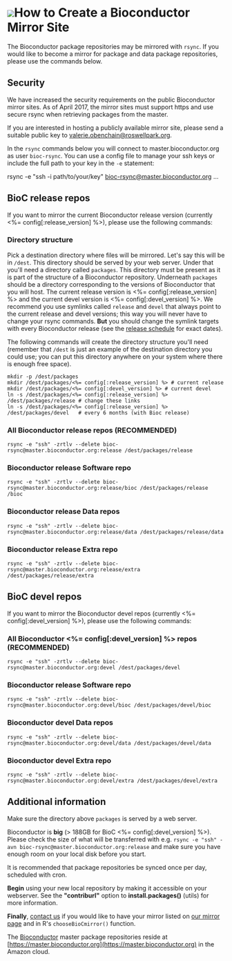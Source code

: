 # ![](/images/icons/magnifier.gif)How to Create a Bioconductor Mirror Site #

The Bioconductor package repositories may be mirrored with `rsync`.
If you would like to become a mirror for package and data package
repositories, please use the commands below.

## Security

We have increased the security requirements on the public Bioconductor mirror
sites.  As of April 2017, the mirror sites must support https and use secure
rsync when retrieving packages from the master.

If you are interested in hosting a publicly available mirror site, please send
a suitable public key to
[valerie.obenchain@roswellpark.org](mailto:valerie.obenchain@roswellpark.org).

In the `rsync` commands below you will connect to master.bioconductor.org
as user `bioc-rsync`. You can use a config file to manage your ssh
keys or include the full path to your key in the `-e` statement:

  rsync -e "ssh -i path/to/your/key" bioc-rsync@master.bioconductor.org ...


## BioC release repos ##

If you want to mirror the current Bioconductor release version
(currently <%= config[:release_version] %>),
please use the following commands:


### Directory structure

Pick a destination directory where files will be mirrored. Let's say
this will be in `/dest`.  This directory should be served by your web
server.  Under that you'll need a directory called `packages`.  This
directory must be present as it is part of the structure of a
Bioconductor repository.  Underneath `packages` should be a directory
corresponding to the versions of Bioconductor that you will host. The
current release version is <%= config[:release_version] %> and the
current devel version is <%= config[:devel_version] %>. We recommend
you use symlinks called `release` and `devel` that always point to the
current release and devel versions; this way you will never have to
change your rsync commands. __But__ you should change the symlink
targets with every Bioconductor release (see the
[release schedule](/developers/release-schedule/) for exact dates).

The following
commands will create the directory structure you'll need (remember
that `/dest` is just an example of the destination directory
you could use; you can put this directory anywhere on your system
where there is enough free space). 

    mkdir -p /dest/packages
    mkdir /dest/packages/<%= config[:release_version] %> # current release
    mkdir /dest/packages/<%= config[:devel_version] %> # current devel
    ln -s /dest/packages/<%= config[:release_version] %> /dest/packages/release # change these links
    ln -s /dest/packages/<%= config[:release_version] %> /dest/packages/devel   # every 6 months (with Bioc release)

### All Bioconductor release repos (RECOMMENDED) ###

    rsync -e "ssh" -zrtlv --delete bioc-rsync@master.bioconductor.org:release /dest/packages/release

### Bioconductor release Software repo ###

    rsync -e "ssh" -zrtlv --delete bioc-rsync@master.bioconductor.org:release/bioc /dest/packages/release /bioc

### Bioconductor release Data repos ###

    rsync -e "ssh" -zrtlv --delete bioc-rsync@master.bioconductor.org:release/data /dest/packages/release/data

### Bioconductor release Extra repo ###

    rsync -e "ssh" -zrtlv --delete bioc-rsync@master.bioconductor.org:release/extra /dest/packages/release/extra


## BioC devel repos ##

If you want to mirror the Bioconductor 
devel repos (currently <%= config[:devel_version] %>),
please use the following commands:

### All Bioconductor <%= config[:devel_version] %> repos (RECOMMENDED) ###

    rsync -e "ssh" -zrtlv --delete bioc-rsync@master.bioconductor.org:devel /dest/packages/devel

### Bioconductor release Software repo ###

    rsync -e "ssh" -zrtlv --delete bioc-rsync@master.bioconductor.org:devel/bioc /dest/packages/devel/bioc

### Bioconductor devel Data repos ###

    rsync -e "ssh" -zrtlv --delete bioc-rsync@master.bioconductor.org:devel/data /dest/packages/devel/data


### Bioconductor devel Extra repo ###

    rsync -e "ssh" -zrtlv --delete bioc-rsync@master.bioconductor.org:devel/extra /dest/packages/devel/extra


## Additional information ##

Make sure the directory above `packages` is served by
a web server. 

Bioconductor is **big** (> 188GB for BioC <%= config[:devel_version]
%>). Please check the size of what will be transferred with
e.g. `rsync -e "ssh" -avn bioc-rsync@master.bioconductor.org:release` and 
make sure you have enough room on your local disk before you start.

It is recommended that package repositories be synced once per day,
scheduled with cron.

**Begin** using your new local repository by making it accessible on
your webserver. See the **"contriburl"** option to
**install.packages()** (utils) for more information.

**Finally**, [contact us](mailto:webmaster@bioconductor.org) if you
would like to have your mirror listed on
[our mirror page](/about/mirrors/) and in R's
<code>chooseBioCmirror()</code> function.

The [Bioconductor](/) master package repositories reside at
[https://master.bioconductor.org](https://master.bioconductor.org) in
the Amazon cloud.
